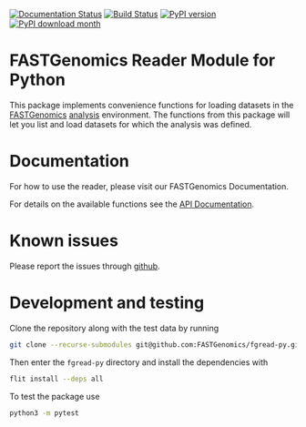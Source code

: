 [![Documentation Status](https://readthedocs.org/projects/fgread-py/badge/?version=latest)](https://fgread-py.readthedocs.io/en/latest/?badge=latest)
[![Build Status](https://travis-ci.org/FASTGenomics/fgread-py.svg?branch=master)](https://travis-ci.org/FASTGenomics/fgread-py)
[![PyPI version](https://badge.fury.io/py/fgread.svg)](https://badge.fury.io/py/fgread)
[![PyPI download month](https://img.shields.io/pypi/dm/fgread.svg)](https://pypi.python.org/pypi/fgread/)

# FASTGenomics Reader Module for Python

This package implements convenience functions for loading datasets in the
[FASTGenomics][fg] [analysis][fg_analysis] environment. The functions from this package
will let you list and load datasets for which the analysis was defined.

[fg]: https://beta.fastgenomics.org/webclient/
[fg_analysis]: https://beta.fastgenomics.org/webclient/searchPage/analyses

# Documentation

For how to use the reader, please visit our FASTGenomics Documentation.

For details on the available functions see the [API Documentation](https://fgread-py.readthedocs.io/en/stable/api.html).

# Known issues

Please report the issues through [github][issues].

[issues]: https://github.com/FASTGenomics/fgread-py/issues

# Development and testing

Clone the repository along with the test data by running

```bash
git clone --recurse-submodules git@github.com:FASTGenomics/fgread-py.git
```

Then enter the `fgread-py` directory and install the dependencies with

```bash
flit install --deps all
```

To test the package use

```bash
python3 -m pytest
```
